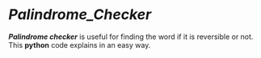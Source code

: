 # ***Palindrome_Checker***
***Palindrome checker*** is useful for finding the word if it is reversible or not.
This **python** code explains in an easy way.
